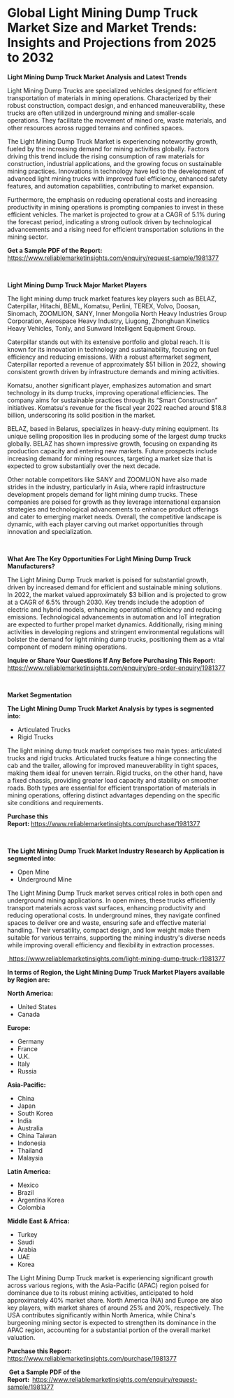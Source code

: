 <p><h1>Global Light Mining Dump Truck Market Size and Market Trends: Insights and Projections from 2025 to 2032</h1></p><p><strong>Light Mining Dump Truck Market Analysis and Latest Trends</strong></p>
<p><p>Light Mining Dump Trucks are specialized vehicles designed for efficient transportation of materials in mining operations. Characterized by their robust construction, compact design, and enhanced maneuverability, these trucks are often utilized in underground mining and smaller-scale operations. They facilitate the movement of mined ore, waste materials, and other resources across rugged terrains and confined spaces.</p><p>The Light Mining Dump Truck Market is experiencing noteworthy growth, fueled by the increasing demand for mining activities globally. Factors driving this trend include the rising consumption of raw materials for construction, industrial applications, and the growing focus on sustainable mining practices. Innovations in technology have led to the development of advanced light mining trucks with improved fuel efficiency, enhanced safety features, and automation capabilities, contributing to market expansion.</p><p>Furthermore, the emphasis on reducing operational costs and increasing productivity in mining operations is prompting companies to invest in these efficient vehicles. The market is projected to grow at a CAGR of 5.1% during the forecast period, indicating a strong outlook driven by technological advancements and a rising need for efficient transportation solutions in the mining sector.</p></p>
<p><strong>Get a Sample PDF of the Report:&nbsp;</strong> <a href="https://www.reliablemarketinsights.com/enquiry/request-sample/1981377?utm_campaign=3284&utm_medium=2&utm_source=Github&utm_content=ia&utm_term=12042025&utm_id=light-mining-dump-truck">https://www.reliablemarketinsights.com/enquiry/request-sample/1981377</a></p>
<p>&nbsp;</p>
<p><strong>Light Mining Dump Truck Major Market Players</strong></p>
<p><p>The light mining dump truck market features key players such as BELAZ, Caterpillar, Hitachi, BEML, Komatsu, Perlini, TEREX, Volvo, Doosan, Sinomach, ZOOMLION, SANY, Inner Mongolia North Heavy Industries Group Corporation, Aerospace Heavy Industry, Liugong, Zhonghuan Kinetics Heavy Vehicles, Tonly, and Sunward Intelligent Equipment Group. </p><p>Caterpillar stands out with its extensive portfolio and global reach. It is known for its innovation in technology and sustainability, focusing on fuel efficiency and reducing emissions. With a robust aftermarket segment, Caterpillar reported a revenue of approximately $51 billion in 2022, showing consistent growth driven by infrastructure demands and mining activities.</p><p>Komatsu, another significant player, emphasizes automation and smart technology in its dump trucks, improving operational efficiencies. The company aims for sustainable practices through its “Smart Construction” initiatives. Komatsu's revenue for the fiscal year 2022 reached around $18.8 billion, underscoring its solid position in the market.</p><p>BELAZ, based in Belarus, specializes in heavy-duty mining equipment. Its unique selling proposition lies in producing some of the largest dump trucks globally. BELAZ has shown impressive growth, focusing on expanding its production capacity and entering new markets. Future prospects include increasing demand for mining resources, targeting a market size that is expected to grow substantially over the next decade.</p><p>Other notable competitors like SANY and ZOOMLION have also made strides in the industry, particularly in Asia, where rapid infrastructure development propels demand for light mining dump trucks. These companies are poised for growth as they leverage international expansion strategies and technological advancements to enhance product offerings and cater to emerging market needs. Overall, the competitive landscape is dynamic, with each player carving out market opportunities through innovation and specialization.</p></p>
<p>&nbsp;</p>
<p><strong>What Are The Key Opportunities For Light Mining Dump Truck Manufacturers?</strong></p>
<p><p>The Light Mining Dump Truck market is poised for substantial growth, driven by increased demand for efficient and sustainable mining solutions. In 2022, the market valued approximately $3 billion and is projected to grow at a CAGR of 6.5% through 2030. Key trends include the adoption of electric and hybrid models, enhancing operational efficiency and reducing emissions. Technological advancements in automation and IoT integration are expected to further propel market dynamics. Additionally, rising mining activities in developing regions and stringent environmental regulations will bolster the demand for light mining dump trucks, positioning them as a vital component of modern mining operations.</p></p>
<p><strong>Inquire or Share Your Questions If Any Before Purchasing This Report:</strong> <a href="https://www.reliablemarketinsights.com/enquiry/pre-order-enquiry/1981377?utm_campaign=3284&utm_medium=2&utm_source=Github&utm_content=ia&utm_term=12042025&utm_id=light-mining-dump-truck">https://www.reliablemarketinsights.com/enquiry/pre-order-enquiry/1981377</a></p>
<p>&nbsp;</p>
<p><strong>Market Segmentation</strong></p>
<p><strong>The Light Mining Dump Truck Market Analysis by types is segmented into:</strong></p>
<p><ul><li>Articulated Trucks</li><li>Rigid Trucks</li></ul></p>
<p><p>The light mining dump truck market comprises two main types: articulated trucks and rigid trucks. Articulated trucks feature a hinge connecting the cab and the trailer, allowing for improved maneuverability in tight spaces, making them ideal for uneven terrain. Rigid trucks, on the other hand, have a fixed chassis, providing greater load capacity and stability on smoother roads. Both types are essential for efficient transportation of materials in mining operations, offering distinct advantages depending on the specific site conditions and requirements.</p></p>
<p><strong>Purchase this Report:&nbsp;</strong><a href="https://www.reliablemarketinsights.com/purchase/1981377?utm_campaign=3284&utm_medium=2&utm_source=Github&utm_content=ia&utm_term=12042025&utm_id=light-mining-dump-truck">https://www.reliablemarketinsights.com/purchase/1981377</a></p>
<p>&nbsp;</p>
<p><strong>The Light Mining Dump Truck Market Industry Research by Application is segmented into:</strong></p>
<p><ul><li>Open Mine</li><li>Underground Mine</li></ul></p>
<p><p>The Light Mining Dump Truck market serves critical roles in both open and underground mining applications. In open mines, these trucks efficiently transport materials across vast surfaces, enhancing productivity and reducing operational costs. In underground mines, they navigate confined spaces to deliver ore and waste, ensuring safe and effective material handling. Their versatility, compact design, and low weight make them suitable for various terrains, supporting the mining industry's diverse needs while improving overall efficiency and flexibility in extraction processes.</p></p>
<p><a href="https://www.reliablemarketinsights.com/light-mining-dump-truck-r1981377?utm_campaign=3284&utm_medium=2&utm_source=Github&utm_content=ia&utm_term=12042025&utm_id=light-mining-dump-truck">&nbsp;https://www.reliablemarketinsights.com/light-mining-dump-truck-r1981377</a></p>
<p><strong>In terms of Region, the Light Mining Dump Truck Market Players available by Region are:</strong></p>
<p>
    <p> <strong> North America: </strong>
        <ul>
            <li>United States</li>
            <li>Canada</li>
        </ul>
        </p> 
    <p> <strong> Europe: </strong>
        <ul>
            <li>Germany</li>
            <li>France</li>
            <li>U.K.</li>
            <li>Italy</li>
            <li>Russia</li>
        </ul>
        </p> 
    <p> <strong> Asia-Pacific: </strong>
        <ul>
            <li>China</li>
            <li>Japan</li>
            <li>South Korea</li>
            <li>India</li>
            <li>Australia</li>
            <li>China Taiwan</li>
            <li>Indonesia</li>
            <li>Thailand</li>
            <li>Malaysia</li>
        </ul>
        </p> 
    <p> <strong> Latin America: </strong>
        <ul>
            <li>Mexico</li>
            <li>Brazil</li>
            <li>Argentina Korea</li>
            <li>Colombia</li>
        </ul>
        </p> 
    <p> <strong> Middle East & Africa: </strong>
        <ul>
            <li>Turkey</li>
            <li>Saudi</li>
            <li>Arabia</li>
            <li>UAE</li>
            <li>Korea</li>
        </ul>
    </p>
    </p>
<p><p>The Light Mining Dump Truck market is experiencing significant growth across various regions, with the Asia-Pacific (APAC) region poised for dominance due to its robust mining activities, anticipated to hold approximately 40% market share. North America (NA) and Europe are also key players, with market shares of around 25% and 20%, respectively. The USA contributes significantly within North America, while China's burgeoning mining sector is expected to strengthen its dominance in the APAC region, accounting for a substantial portion of the overall market valuation.</p></p>
<p><strong>Purchase this Report: </strong><a href="https://www.reliablemarketinsights.com/purchase/1981377?utm_campaign=3284&utm_medium=2&utm_source=Github&utm_content=ia&utm_term=12042025&utm_id=light-mining-dump-truck">https://www.reliablemarketinsights.com/purchase/1981377</a></p>
<p>&nbsp;<strong>Get a Sample PDF of the Report:&nbsp;&nbsp;</strong><a href="https://www.reliablemarketinsights.com/enquiry/request-sample/1981377?utm_campaign=3284&utm_medium=2&utm_source=Github&utm_content=ia&utm_term=12042025&utm_id=light-mining-dump-truck">https://www.reliablemarketinsights.com/enquiry/request-sample/1981377</a></p>
<p><strong></strong></p>
<p><p></p><p></p><p></p></p>
